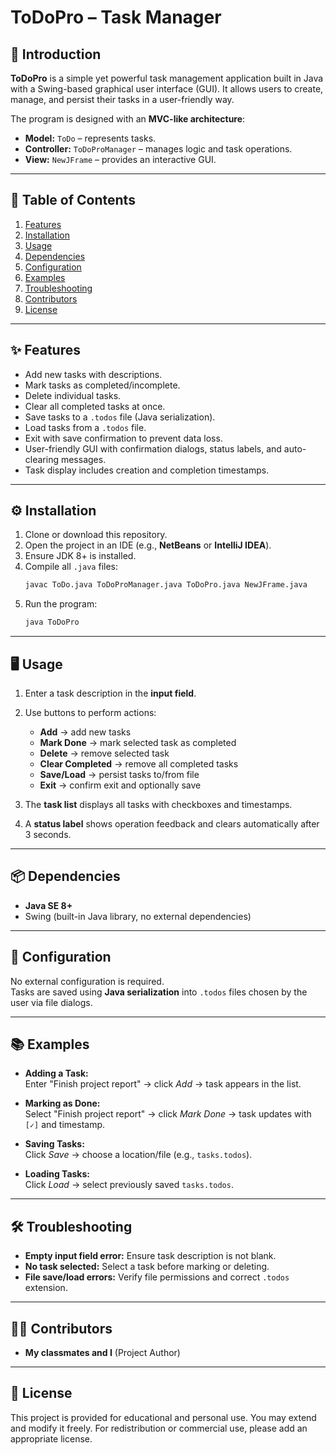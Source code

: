 # ToDoPro – Task Manager

## 📌 Introduction
**ToDoPro** is a simple yet powerful task management application built in Java with a Swing-based graphical user interface (GUI). It allows users to create, manage, and persist their tasks in a user-friendly way.  

The program is designed with an **MVC-like architecture**:
- **Model:** `ToDo` – represents tasks.  
- **Controller:** `ToDoProManager` – manages logic and task operations.  
- **View:** `NewJFrame` – provides an interactive GUI.  

---

## 📑 Table of Contents
1. [Features](#-features)  
2. [Installation](#-installation)  
3. [Usage](#-usage)  
4. [Dependencies](#-dependencies)  
5. [Configuration](#-configuration)  
6. [Examples](#-examples)  
7. [Troubleshooting](#-troubleshooting)  
8. [Contributors](#-contributors)  
9. [License](#-license)  

---

## ✨ Features
- Add new tasks with descriptions.  
- Mark tasks as completed/incomplete.  
- Delete individual tasks.  
- Clear all completed tasks at once.  
- Save tasks to a `.todos` file (Java serialization).  
- Load tasks from a `.todos` file.  
- Exit with save confirmation to prevent data loss.  
- User-friendly GUI with confirmation dialogs, status labels, and auto-clearing messages.  
- Task display includes creation and completion timestamps.  

---

## ⚙️ Installation
1. Clone or download this repository.  
2. Open the project in an IDE (e.g., **NetBeans** or **IntelliJ IDEA**).  
3. Ensure JDK 8+ is installed.  
4. Compile all `.java` files:
   ```bash
   javac ToDo.java ToDoProManager.java ToDoPro.java NewJFrame.java
   ```
5. Run the program:
   ```bash
   java ToDoPro
   ```

---

## 🖥️ Usage
1. Enter a task description in the **input field**.  
2. Use buttons to perform actions:  
   - **Add** → add new tasks  
   - **Mark Done** → mark selected task as completed  
   - **Delete** → remove selected task  
   - **Clear Completed** → remove all completed tasks  
   - **Save/Load** → persist tasks to/from file  
   - **Exit** → confirm exit and optionally save  

3. The **task list** displays all tasks with checkboxes and timestamps.  
4. A **status label** shows operation feedback and clears automatically after 3 seconds.  

---

## 📦 Dependencies
- **Java SE 8+**  
- Swing (built-in Java library, no external dependencies)  

---

## 🔧 Configuration
No external configuration is required.  
Tasks are saved using **Java serialization** into `.todos` files chosen by the user via file dialogs.  

---

## 📚 Examples
- **Adding a Task:**  
  Enter "Finish project report" → click *Add* → task appears in the list.  

- **Marking as Done:**  
  Select "Finish project report" → click *Mark Done* → task updates with `[✓]` and timestamp.  

- **Saving Tasks:**  
  Click *Save* → choose a location/file (e.g., `tasks.todos`).  

- **Loading Tasks:**  
  Click *Load* → select previously saved `tasks.todos`.  

---

## 🛠️ Troubleshooting
- **Empty input field error:** Ensure task description is not blank.  
- **No task selected:** Select a task before marking or deleting.  
- **File save/load errors:** Verify file permissions and correct `.todos` extension.  

---

## 👨‍💻 Contributors
- **My classmates and I** (Project Author)  

---

## 📄 License
This project is provided for educational and personal use. You may extend and modify it freely. For redistribution or commercial use, please add an appropriate license.
